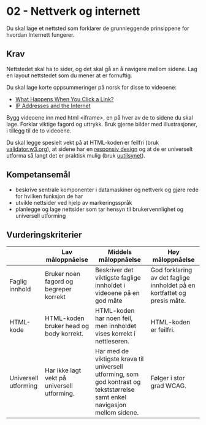 # 02 - Nettverk og internett

Du skal lage et nettsted som forklarer de grunnleggende prinsippene for hvordan 
Internett fungerer.

## Krav

Nettstedet skal ha to sider, og det skal gå an å navigere mellom 
sidene. Lag en layout nettstedet som du mener at er fornuftig.

Du skal lage korte oppsummeringer på norsk for disse to videoene:

* [What Happens When You Click a Link?](https://www.youtube.com/watch?v=keo0dglCj7I)
* [IP Addresses and the Internet](https://www.youtube.com/watch?v=L6bDA5FK6gs)

Bygg videoene inn med html &lt;iframe&gt;, en på hver av de to sidene du skal lage.
Forklar viktige fagord og uttrykk. Bruk gjerne bilder med illustrasjoner,
i tillegg til de to videoene.

Du skal legge spesielt vekt på at HTML-koden er feilfri (bruk 
[validator.w3.org](https://validator.w3.org)), at sidene har en 
[responsiv design](https://www.w3schools.com/html/html_responsive.asp) 
og at de er universelt utforma så langt det er praktisk mulig (bruk 
[uutilsynet](https://www.uutilsynet.no/wcag-standarden/losningsforslag-nettsider/36)).

## Kompetansemål

* beskrive sentrale komponenter i datamaskiner og nettverk og gjøre rede for hvilken funksjon de har
* utvikle nettsider ved hjelp av markeringsspråk
* planlegge og lage nettsider som tar hensyn til brukervennlighet og universell utforming

## Vurderingskriterier

|                      | Lav måloppnåelse                                                                         | Middels måloppnåelse                                                                                                         | Høy måloppnåelse                                                                                                                                     |
|----------------------|------------------------------------------------------------------------------------------|------------------------------------------------------------------------------------------------------------------------------|------------------------------------------------------------------------------------------------------------------------------------------------------|
| Faglig innhold       | Bruker noen fagord og begreper korrekt | Beskriver det viktigste faglige innholdet i videoene på en god måte | God forklaring av det faglige innholdet på en kortfattet og presis måte. |
| HTML-kode            | HTML-koden bruker head og body korrekt.                                                  | HTML-koden har noen feil, men innholdet vises korrekt i nettleseren.                                                         | HTML-koden er feilfri.                                                                                                                               |
| Universell utforming | Har ikke lagt vekt på universell utforming.                                              | Har med de viktigste krava til universell utforming, som god kontrast og tekststørrelse samt enkel navigasjon mellom sidene. | Følger i stor grad WCAG.                                                                                                                             |